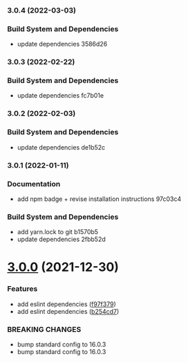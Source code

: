 ### 3.0.4 (2022-03-03)


### Build System and Dependencies

* update dependencies 3586d26

### 3.0.3 (2022-02-22)


### Build System and Dependencies

* update dependencies fc7b01e

### 3.0.2 (2022-02-03)


### Build System and Dependencies

* update dependencies de1b52c

### 3.0.1 (2022-01-11)


### Documentation

* add npm badge + revise installation instructions 97c03c4


### Build System and Dependencies

* add yarn.lock to git b1570b5
* update dependencies 2fbb52d

# [3.0.0](https://github.com/chrisEff/eslint-config/compare/v2.1.0...v3.0.0) (2021-12-30)


### Features

* add eslint dependencies ([f97f379](https://github.com/chrisEff/eslint-config/commit/f97f379decb8168aea5e7cec7c8baaf1f9eb1841))
* add eslint dependencies ([b254cd7](https://github.com/chrisEff/eslint-config/commit/b254cd70d7200477e050c7b4ef69018c37ede71d))


### BREAKING CHANGES

* bump standard config to 16.0.3
* bump standard config to 16.0.3
